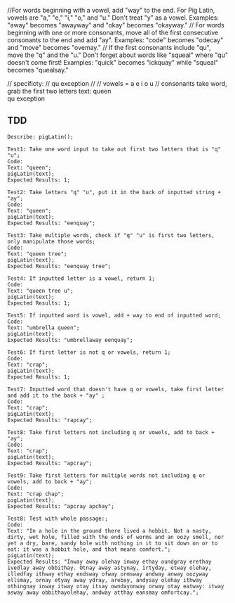//For words beginning with a vowel, add "way" to the end. For Pig Latin, vowels are "a," "e," "i," "o," and "u." Don't treat "y" as a vowel. Examples: "away" becomes "awayway" and "okay" becomes "okayway."
// For words beginning with one or more consonants, move all of the first consecutive consonants to the end and add "ay". Examples: "code" becomes "odecay" and "move" becomes "ovemay."
// If the first consonants include "qu", move the "q" and the "u." Don't forget about words like "squeal" where "qu" doesn't come first! Examples: "quick" becomes "ickquay" while "squeal" becomes "quealsay."

// specificty:
// qu exception 
//
// vowels = a e i o u 
// consonants 
take word, grab the first two letters
text: queen  
qu exception

## TDD 
```
Describe: pigLatin();

Test1: Take one word input to take out first two letters that is "q" "u";
Code: 
Text: "queen";
pigLatin(text);
Expected Results: 1;

Test2: Take letters "q" "u", put it in the back of inputted string + "ay"; 
Code: 
Text: "queen";
pigLatin(text);
Expected Results: "eenquay";

Test3: Take multiple words, check if "q" "u" is first two letters, only manipulate those words; 
Code: 
Text: "queen tree";
pigLatin(text);
Expected Results: "eenquay tree";

Test4: If inputted letter is a vowel, return 1; 
Code: 
Text: "queen tree u";
pigLatin(text);
Expected Results: 1;

Test5: If inputted word is vowel, add + way to end of inputted word; 
Code: 
Text: "umbrella queen";
pigLatin(text);
Expected Results: "umbrellaway eenquay";

Test6: If first letter is not q or vowels, return 1; 
Code: 
Text: "crap";
pigLatin(text);
Expected Results: 1;

Test7: Inputted word that doesn't have q or vowels, take first letter and add it to the back + "ay" ;
Code: 
Text: "crap";
pigLatin(text);
Expected Results: "rapcay";

Test8: Take first letters not including q or vowels, add to back + "ay"; 
Code: 
Text: "crap";
pigLatin(text);
Expected Results: "apcray";

Test9: Take first letters for multiple words not including q or vowels, add to back + "ay"; 
Code: 
Text: "crap chap";
pigLatin(text);
Expected Results: "apcray apchay";

Test8: Test with whole passage:; 
Code: 
Text: "In a hole in the ground there lived a hobbit. Not a nasty, dirty, wet hole, filled with the ends of worms and an oozy smell, nor yet a dry, bare, sandy hole with nothing in it to sit down on or to eat: it was a hobbit ­hole, and that means comfort.";
pigLatin(text);
Expected Results: "Inway away olehay inway ethay oundgray erethay ivedlay away obbithay. Otnay away astynay, irtyday, etway olehay, illedfay ithway ethay endsway ofway ormsway andway anway oozyway ellsmay, ornay etyay away ydray, arebay, andysay olehay ithway othingnay inway itway otay itsay owndayonway orway otay eatway: itway asway away obbithay­olehay, andway atthay eansmay omfortcay.";
```
